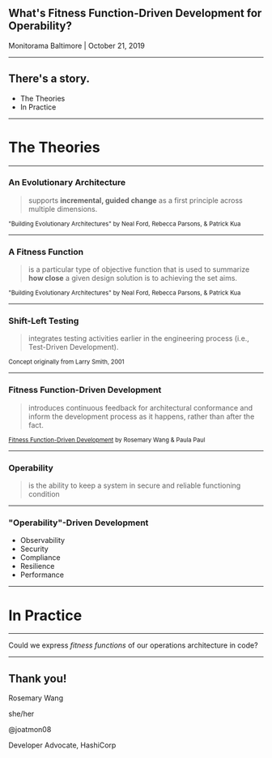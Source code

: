 ## What's Fitness Function-Driven Development for Operability?

Monitorama Baltimore | October 21, 2019

---

## There's a story.

- The Theories
- In Practice

---

# The Theories

---

### An Evolutionary Architecture

> supports __incremental, guided change__ as a first principle across multiple
> dimensions.

<small>"Building Evolutionary Architectures" by Neal Ford, Rebecca Parsons, & Patrick Kua</small>

---

### A Fitness Function

> is a particular type of objective function that is used to
> summarize __how close__ a given design solution is to achieving the set aims.

<small>"Building Evolutionary Architectures" by Neal Ford, Rebecca Parsons, & Patrick Kua</small>

---

### Shift-Left Testing

> integrates testing activities earlier in the engineering process (i.e.,
> Test-Driven Development).

<small>Concept originally from Larry Smith, 2001</small>

---

### Fitness Function-Driven Development

> introduces continuous feedback for architectural conformance and
> inform the development process as it happens, rather than after the fact.

<small>[Fitness Function-Driven Development](https://www.thoughtworks.com/insights/articles/fitness-function-driven-development) by Rosemary Wang & Paula Paul</small>

---

### Operability

> is the ability to keep a system in secure and reliable functioning condition

---

### "Operability"-Driven Development

- Observability
- Security
- Compliance
- Resilience
- Performance

---

# In Practice

---

Could we express _fitness functions_ of
our operations architecture in code?

---

## Thank you!

Rosemary Wang

she/her

@joatmon08

Developer Advocate, HashiCorp